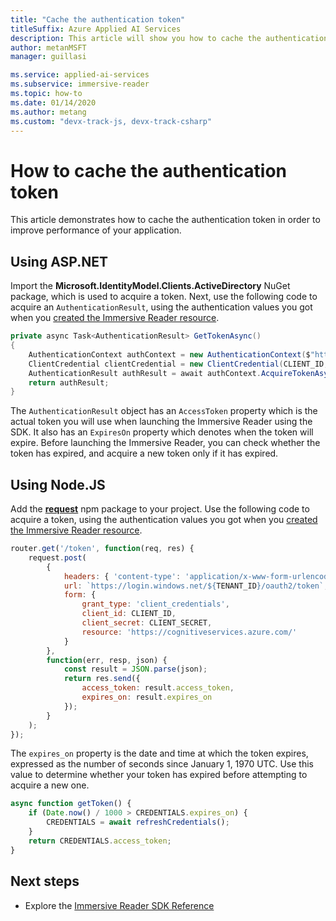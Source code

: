 ```yaml
---
title: "Cache the authentication token"
titleSuffix: Azure Applied AI Services
description: This article will show you how to cache the authentication token.
author: metanMSFT
manager: guillasi

ms.service: applied-ai-services
ms.subservice: immersive-reader
ms.topic: how-to
ms.date: 01/14/2020
ms.author: metang
ms.custom: "devx-track-js, devx-track-csharp"
---
```


# How to cache the authentication token

This article demonstrates how to cache the authentication token in order to improve performance of your application.

## Using ASP.NET

Import the **Microsoft.IdentityModel.Clients.ActiveDirectory** NuGet package, which is used to acquire a token. Next, use the following code to acquire an `AuthenticationResult`, using the authentication values you got when you [created the Immersive Reader resource](./how-to-create-immersive-reader.md).

```csharp
private async Task<AuthenticationResult> GetTokenAsync()
{
    AuthenticationContext authContext = new AuthenticationContext($"https://login.windows.net/{TENANT_ID}");
    ClientCredential clientCredential = new ClientCredential(CLIENT_ID, CLIENT_SECRET);
    AuthenticationResult authResult = await authContext.AcquireTokenAsync("https://cognitiveservices.azure.com/", clientCredential);
    return authResult;
}
```

The `AuthenticationResult` object has an `AccessToken` property which is the actual token you will use when launching the Immersive Reader using the SDK. It also has an `ExpiresOn` property which denotes when the token will expire. Before launching the Immersive Reader, you can check whether the token has expired, and acquire a new token only if it has expired.

## Using Node.JS

Add the [**request**](https://www.npmjs.com/package/request) npm package to your project. Use the following code to acquire a token, using the authentication values you got when you [created the Immersive Reader resource](./how-to-create-immersive-reader.md).

```javascript
router.get('/token', function(req, res) {
    request.post(
        {
            headers: { 'content-type': 'application/x-www-form-urlencoded' },
            url: `https://login.windows.net/${TENANT_ID}/oauth2/token`,
            form: {
                grant_type: 'client_credentials',
                client_id: CLIENT_ID,
                client_secret: CLIENT_SECRET,
                resource: 'https://cognitiveservices.azure.com/'
            }
        },
        function(err, resp, json) {
            const result = JSON.parse(json);
            return res.send({
                access_token: result.access_token,
                expires_on: result.expires_on
            });
        }
    );
});
```

The `expires_on` property is the date and time at which the token expires, expressed as the number of seconds since January 1, 1970 UTC. Use this value to determine whether your token has expired before attempting to acquire a new one.

```javascript
async function getToken() {
    if (Date.now() / 1000 > CREDENTIALS.expires_on) {
        CREDENTIALS = await refreshCredentials();
    }
    return CREDENTIALS.access_token;
}
```

## Next steps

* Explore the [Immersive Reader SDK Reference](./reference.md)